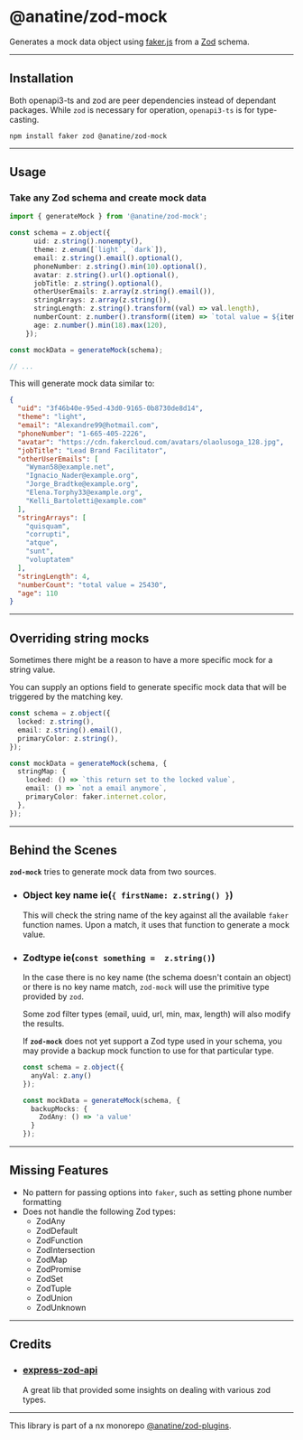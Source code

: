 # @anatine/zod-mock

Generates a mock data object using [faker.js](https://www.npmjs.com/package/faker) from a [Zod](https://github.com/colinhacks/zod) schema.

----

## Installation

Both openapi3-ts and zod are peer dependencies instead of dependant packages.
While `zod` is necessary for operation, `openapi3-ts` is for type-casting.

```shell
npm install faker zod @anatine/zod-mock
```

----

## Usage

### Take any Zod schema and create mock data

```typescript
import { generateMock } from '@anatine/zod-mock';

const schema = z.object({
      uid: z.string().nonempty(),
      theme: z.enum([`light`, `dark`]),
      email: z.string().email().optional(),
      phoneNumber: z.string().min(10).optional(),
      avatar: z.string().url().optional(),
      jobTitle: z.string().optional(),
      otherUserEmails: z.array(z.string().email()),
      stringArrays: z.array(z.string()),
      stringLength: z.string().transform((val) => val.length),
      numberCount: z.number().transform((item) => `total value = ${item}`),
      age: z.number().min(18).max(120),
    });

const mockData = generateMock(schema);

// ...
```

This will generate mock data similar to:

```json
{
  "uid": "3f46b40e-95ed-43d0-9165-0b8730de8d14",
  "theme": "light",
  "email": "Alexandre99@hotmail.com",
  "phoneNumber": "1-665-405-2226",
  "avatar": "https://cdn.fakercloud.com/avatars/olaolusoga_128.jpg",
  "jobTitle": "Lead Brand Facilitator",
  "otherUserEmails": [
    "Wyman58@example.net",
    "Ignacio_Nader@example.org",
    "Jorge_Bradtke@example.org",
    "Elena.Torphy33@example.org",
    "Kelli_Bartoletti@example.com"
  ],
  "stringArrays": [
    "quisquam",
    "corrupti",
    "atque",
    "sunt",
    "voluptatem"
  ],
  "stringLength": 4,
  "numberCount": "total value = 25430",
  "age": 110
}
```

----

## Overriding string mocks

Sometimes there might be a reason to have a more specific mock for a string value.

You can supply an options field to generate specific mock data that will be triggered by the matching key.

```typescript
const schema = z.object({
  locked: z.string(),
  email: z.string().email(),
  primaryColor: z.string(),
});

const mockData = generateMock(schema, {
  stringMap: {
    locked: () => `this return set to the locked value`,
    email: () => `not a email anymore`,
    primaryColor: faker.internet.color,
  },
});
```

----

## Behind the Scenes

**`zod-mock`** tries to generate mock data from two sources.

- ### Object key name ie(`{ firstName: z.string() }`)
  
  This will check the string name of the key against all the available `faker` function names.
  Upon a match, it uses that function to generate a mock value.

- ### Zodtype ie(`const something =  z.string()`)
  
  In the case there is no key name (the schema doesn't contain an object) or there is no key name match,
  `zod-mock` will use the primitive type provided by `zod`.

  Some zod filter types (email, uuid, url, min, max, length) will also modify the results.

  If **`zod-mock`** does not yet support a Zod type used in your schema, you may provide a backup mock function to use for that particular type.

  ``` typescript
  const schema = z.object({
    anyVal: z.any()
  });

  const mockData = generateMock(schema, {
    backupMocks: {
      ZodAny: () => 'a value'
    }
  });
  ```

----

## Missing Features

- No pattern for passing options into `faker`, such as setting phone number formatting
- Does not handle the following Zod types:
  - ZodAny
  - ZodDefault
  - ZodFunction
  - ZodIntersection
  - ZodMap
  - ZodPromise
  - ZodSet
  - ZodTuple
  - ZodUnion
  - ZodUnknown

----

## Credits

- ### [express-zod-api](https://github.com/RobinTail/express-zod-api)
  
  A great lib that provided some insights on dealing with various zod types.

----

This library is part of a nx monorepo [@anatine/zod-plugins](https://github.com/anatine/zod-plugins).
